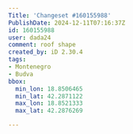 ```yaml
---
Title: 'Changeset #160155988'
PublishDate: 2024-12-11T07:16:37Z
id: 160155988
user: dada24
comment: roof shape
created_by: iD 2.30.4
tags:
- Montenegro
- Budva
bbox:
  min_lon: 18.8506465
  min_lat: 42.2871122
  max_lon: 18.8521333
  max_lat: 42.2876269

---
```

